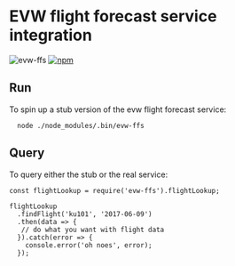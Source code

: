 # EVW flight forecast service integration

![evw-ffs](https://travis-ci.org/UKHomeOffice/evw-ffs.svg?branch=master) [![npm](https://img.shields.io/npm/v/evw-ffs.svg)]()

## Run

To spin up a stub version of the evw flight forecast service:

```
  node ./node_modules/.bin/evw-ffs
```

## Query

To query either the stub or the real service:

```
const flightLookup = require('evw-ffs').flightLookup;

flightLookup
  .findFlight('ku101', '2017-06-09')
  .then(data => {
   // do what you want with flight data
  }).catch(error => {
    console.error('oh noes', error);
  });
```
